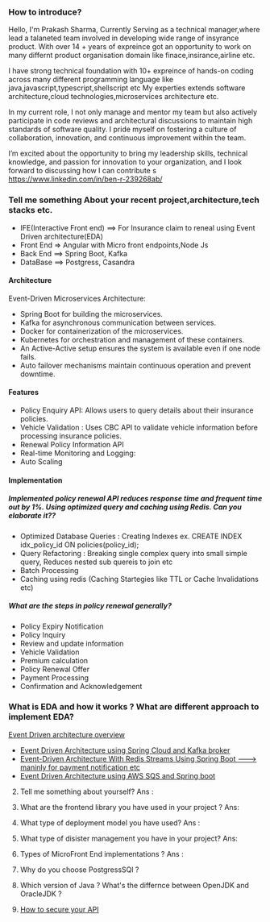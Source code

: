 ### How to introduce?

Hello, I'm Prakash Sharma, Currently Serving as a technical manager,where lead a
talaneted team involved in developing wide range of insyrance product.
With over 14 + years of expreince got an opportunity to work on many differnt product organisation domain like finace,insirance,airline etc.

I have strong technical foundation with 10+ expreince of hands-on coding across many different
programming language like java,javascript,typescript,shellscript etc
My experties extends software architecture,cloud technologies,microservices architecture etc.

In my current role, I not only manage and mentor my team but also actively participate in code reviews and architectural discussions to maintain high standards of software quality. I pride myself on fostering a culture of collaboration, innovation, and continuous improvement within the team.

I’m excited about the opportunity to bring my leadership skills, technical knowledge, and passion for innovation to your organization, and I look forward to discussing how I can contribute
s
https://www.linkedin.com/in/ben-r-239268ab/

### Tell me something About your recent project,architecture,tech stacks etc.

- IFE(Interactive Front end) ==> For Insurance claim to reneal using Event Driven architecture(EDA)
- Front End => Angular with Micro front endpoints,Node Js
- Back End ==> Spring Boot, Kafka
- DataBase ==> Postgress, Casandra

#### Architecture

Event-Driven Microservices Architecture:

- Spring Boot for building the microservices.
- Kafka for asynchronous communication between services.
- Docker for containerization of the microservices.
- Kubernetes for orchestration and management of these containers.
- An Active-Active setup ensures the system is available even if one node fails.
- Auto failover mechanisms maintain continuous operation and prevent downtime.

#### Features

- Policy Enquiry API: Allows users to query details about their insurance policies.
- Vehicle Validation : Uses CBC API to validate vehicle information before processing insurance policies.
- Renewal Policy Information API
- Real-time Monitoring and Logging:
- Auto Scaling

#### Implementation

##### Implemented policy renewal API reduces response time and frequent time out by 1%. Using optimized query and caching using Redis. Can you elaborate it??

- Optimized Database Queries : Creating Indexes ex. CREATE INDEX idx_policy_id ON policies(policy_id);
- Query Refactoring : Breaking single complex query into small simple query, Reduces nested sub quereis to join etc
- Batch Processing
- Caching using redis (Caching Startegies like TTL or Cache Invalidations etc)

##### What are the steps in policy renewal generally?

- Policy Expiry Notification
- Policy Inquiry
- Review and update information
- Vehicle Validation
- Premium calculation
- Policy Renewal Offer
- Payment Processing
- Confirmation and Acknowledgement

### What is EDA and how it works ? What are different approach to implement EDA?

[Event Driven architecture overview](https://medium.com/search?q=Event+driven+using+Springboot)

- [Event Driven Architecture using Spring Cloud and Kafka broker](https://benstitou-anas.medium.com/event-driven-architecture-using-spring-cloud-and-kafka-broker-a3e7c907796d)
- [Event-Driven Architecture With Redis Streams Using Spring Boot ---> maninly for payment notification etc](https://medium.com/nerd-for-tech/event-driven-architecture-with-redis-streams-using-spring-boot-a81a1c9a4cde)
- [Event Driven Architecture using AWS SQS and Spring boot](https://anand-guptaa.medium.com/event-driven-architecture-using-aws-sqs-and-spring-boot-d29fc3b1b25b)

2. Tell me something about yourself?
   Ans :
3. What are the frontend library you have used in your project ?
   Ans:
4. What type of deployment model you have used?
   Ans :
5. What type of disister management you have in your project?
   Ans:
6. Types of MicroFront End implementations ?
   Ans :

7. Why do you choose PostgressSQl ?

8. Which version of Java ? What's the differnce between OpenJDK and OracleJDK ?

9. [How to secure your API]()
